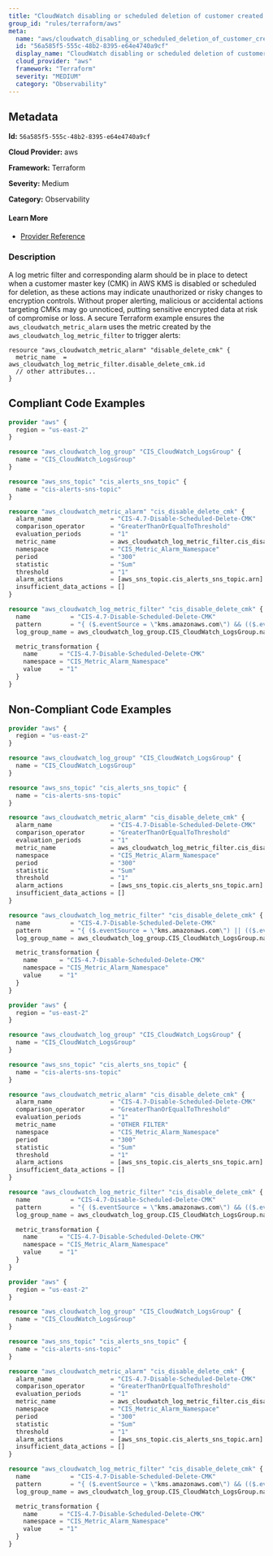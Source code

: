 ```yaml
---
title: "CloudWatch disabling or scheduled deletion of customer created CMK alarm missing"
group_id: "rules/terraform/aws"
meta:
  name: "aws/cloudwatch_disabling_or_scheduled_deletion_of_customer_created_cmk_alarm_missing"
  id: "56a585f5-555c-48b2-8395-e64e4740a9cf"
  display_name: "CloudWatch disabling or scheduled deletion of customer created CMK alarm missing"
  cloud_provider: "aws"
  framework: "Terraform"
  severity: "MEDIUM"
  category: "Observability"
---
```

## Metadata

**Id:** `56a585f5-555c-48b2-8395-e64e4740a9cf`

**Cloud Provider:** aws

**Framework:** Terraform

**Severity:** Medium

**Category:** Observability

#### Learn More

 - [Provider Reference](https://registry.terraform.io/providers/hashicorp/aws/latest/docs/resources/cloudwatch_log_metric_filter#pattern)

### Description

 A log metric filter and corresponding alarm should be in place to detect when a customer master key (CMK) in AWS KMS is disabled or scheduled for deletion, as these actions may indicate unauthorized or risky changes to encryption controls. Without proper alerting, malicious or accidental actions targeting CMKs may go unnoticed, putting sensitive encrypted data at risk of compromise or loss. A secure Terraform example ensures the `aws_cloudwatch_metric_alarm` uses the metric created by the `aws_cloudwatch_log_metric_filter` to trigger alerts:

```
resource "aws_cloudwatch_metric_alarm" "disable_delete_cmk" {
  metric_name  = aws_cloudwatch_log_metric_filter.disable_delete_cmk.id
  // other attributes...
}
```


## Compliant Code Examples
```terraform
provider "aws" {
  region = "us-east-2"
}

resource "aws_cloudwatch_log_group" "CIS_CloudWatch_LogsGroup" {
  name = "CIS_CloudWatch_LogsGroup"
}

resource "aws_sns_topic" "cis_alerts_sns_topic" {
  name = "cis-alerts-sns-topic"
}

resource "aws_cloudwatch_metric_alarm" "cis_disable_delete_cmk" {
  alarm_name                = "CIS-4.7-Disable-Scheduled-Delete-CMK"
  comparison_operator       = "GreaterThanOrEqualToThreshold"
  evaluation_periods        = "1"
  metric_name               = aws_cloudwatch_log_metric_filter.cis_disable_delete_cmk.id
  namespace                 = "CIS_Metric_Alarm_Namespace"
  period                    = "300"
  statistic                 = "Sum"
  threshold                 = "1"
  alarm_actions             = [aws_sns_topic.cis_alerts_sns_topic.arn]
  insufficient_data_actions = []
}

resource "aws_cloudwatch_log_metric_filter" "cis_disable_delete_cmk" {
  name           = "CIS-4.7-Disable-Scheduled-Delete-CMK"
  pattern        = "{ ($.eventSource = \"kms.amazonaws.com\") && (($.eventName = DisableKey) || ($.eventName = ScheduleKeyDeletion)) }"
  log_group_name = aws_cloudwatch_log_group.CIS_CloudWatch_LogsGroup.name

  metric_transformation {
    name      = "CIS-4.7-Disable-Scheduled-Delete-CMK"
    namespace = "CIS_Metric_Alarm_Namespace"
    value     = "1"
  }
}

```
## Non-Compliant Code Examples
```terraform
provider "aws" {
  region = "us-east-2"
}

resource "aws_cloudwatch_log_group" "CIS_CloudWatch_LogsGroup" {
  name = "CIS_CloudWatch_LogsGroup"
}

resource "aws_sns_topic" "cis_alerts_sns_topic" {
  name = "cis-alerts-sns-topic"
}

resource "aws_cloudwatch_metric_alarm" "cis_disable_delete_cmk" {
  alarm_name                = "CIS-4.7-Disable-Scheduled-Delete-CMK"
  comparison_operator       = "GreaterThanOrEqualToThreshold"
  evaluation_periods        = "1"
  metric_name               = aws_cloudwatch_log_metric_filter.cis_disable_delete_cmk.id
  namespace                 = "CIS_Metric_Alarm_Namespace"
  period                    = "300"
  statistic                 = "Sum"
  threshold                 = "1"
  alarm_actions             = [aws_sns_topic.cis_alerts_sns_topic.arn]
  insufficient_data_actions = []
}

resource "aws_cloudwatch_log_metric_filter" "cis_disable_delete_cmk" {
  name           = "CIS-4.7-Disable-Scheduled-Delete-CMK"
  pattern        = "{ ($.eventSource = \"kms.amazonaws.com\") || (($.eventName = DisableKey) || ($.eventName = ScheduleKeyDeletion)) }"
  log_group_name = aws_cloudwatch_log_group.CIS_CloudWatch_LogsGroup.name

  metric_transformation {
    name      = "CIS-4.7-Disable-Scheduled-Delete-CMK"
    namespace = "CIS_Metric_Alarm_Namespace"
    value     = "1"
  }
}

```

```terraform
provider "aws" {
  region = "us-east-2"
}

resource "aws_cloudwatch_log_group" "CIS_CloudWatch_LogsGroup" {
  name = "CIS_CloudWatch_LogsGroup"
}

resource "aws_sns_topic" "cis_alerts_sns_topic" {
  name = "cis-alerts-sns-topic"
}

resource "aws_cloudwatch_metric_alarm" "cis_disable_delete_cmk" {
  alarm_name                = "CIS-4.7-Disable-Scheduled-Delete-CMK"
  comparison_operator       = "GreaterThanOrEqualToThreshold"
  evaluation_periods        = "1"
  metric_name               = "OTHER FILTER"
  namespace                 = "CIS_Metric_Alarm_Namespace"
  period                    = "300"
  statistic                 = "Sum"
  threshold                 = "1"
  alarm_actions             = [aws_sns_topic.cis_alerts_sns_topic.arn]
  insufficient_data_actions = []
}

resource "aws_cloudwatch_log_metric_filter" "cis_disable_delete_cmk" {
  name           = "CIS-4.7-Disable-Scheduled-Delete-CMK"
  pattern        = "{ ($.eventSource = \"kms.amazonaws.com\") && (($.eventName = DisableKey) || ($.eventName = ScheduleKeyDeletion)) }"
  log_group_name = aws_cloudwatch_log_group.CIS_CloudWatch_LogsGroup.name

  metric_transformation {
    name      = "CIS-4.7-Disable-Scheduled-Delete-CMK"
    namespace = "CIS_Metric_Alarm_Namespace"
    value     = "1"
  }
}

```

```terraform
provider "aws" {
  region = "us-east-2"
}

resource "aws_cloudwatch_log_group" "CIS_CloudWatch_LogsGroup" {
  name = "CIS_CloudWatch_LogsGroup"
}

resource "aws_sns_topic" "cis_alerts_sns_topic" {
  name = "cis-alerts-sns-topic"
}

resource "aws_cloudwatch_metric_alarm" "cis_disable_delete_cmk" {
  alarm_name                = "CIS-4.7-Disable-Scheduled-Delete-CMK"
  comparison_operator       = "GreaterThanOrEqualToThreshold"
  evaluation_periods        = "1"
  metric_name               = aws_cloudwatch_log_metric_filter.cis_disable_delete_cmk.id
  namespace                 = "CIS_Metric_Alarm_Namespace"
  period                    = "300"
  statistic                 = "Sum"
  threshold                 = "1"
  alarm_actions             = [aws_sns_topic.cis_alerts_sns_topic.arn]
  insufficient_data_actions = []
}

resource "aws_cloudwatch_log_metric_filter" "cis_disable_delete_cmk" {
  name           = "CIS-4.7-Disable-Scheduled-Delete-CMK"
  pattern        = "{ ($.eventSource = \"kms.amazonaws.com\") && (($.eventName = ScheduleKeyDeletion)) }"
  log_group_name = aws_cloudwatch_log_group.CIS_CloudWatch_LogsGroup.name

  metric_transformation {
    name      = "CIS-4.7-Disable-Scheduled-Delete-CMK"
    namespace = "CIS_Metric_Alarm_Namespace"
    value     = "1"
  }
}

```